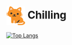 # <img src="./cat icon.png" width="50" height="50" align="center">&nbsp;Chilling
[![Top Langs](https://github-readme-stats.vercel.app/api/top-langs/?username=two-six&theme=dracula)](https://github.com/anuraghazra/github-readme-stats)
